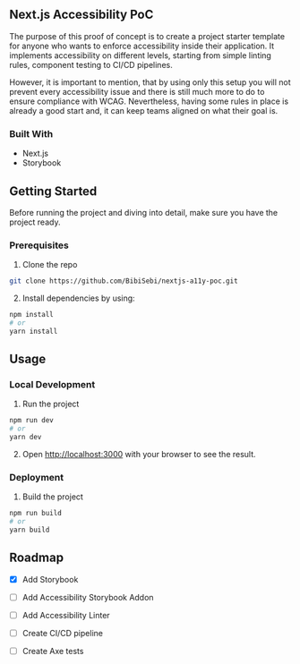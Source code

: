 

## Next.js Accessibility PoC
The purpose of this proof of concept is to create a project starter template for anyone who wants to enforce accessibility inside their application. It implements accessibility on different levels, starting from simple linting rules, component testing to CI/CD pipelines.

However, it is important to mention, that by using only this setup you will not prevent every accessibility issue and there is still much more to do to ensure compliance with WCAG. Nevertheless, having some rules in place is already a good start and, it can keep teams aligned on what their goal is.


### Built With
- Next.js
- Storybook


## Getting Started
Before running the project and diving into detail, make sure you have the project ready.

### Prerequisites
1. Clone the repo
```bash
git clone https://github.com/BibiSebi/nextjs-a11y-poc.git
```
2. Install dependencies by using:
```bash
npm install
# or
yarn install
```

## Usage

### Local Development
1. Run the project

```bash
npm run dev
# or
yarn dev
```
2. Open [http://localhost:3000](http://localhost:3000) with your browser to see the result.

### Deployment

1. Build the project

```bash
npm run build
# or
yarn build
```

## Roadmap

- [x] Add Storybook
- [ ] Add Accessibility Storybook Addon
- [ ] Add Accessibility Linter
- [ ] Create CI/CD pipeline
- [ ] Create Axe tests


